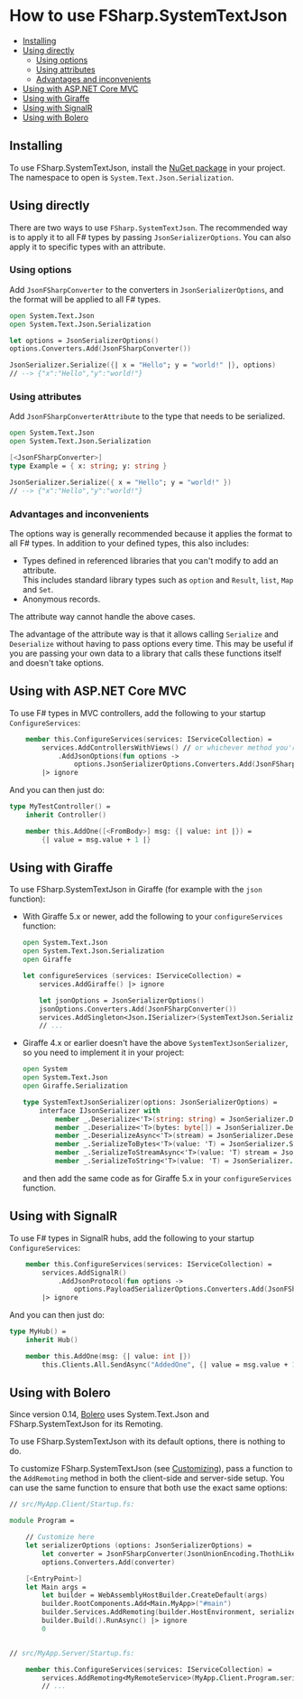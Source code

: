 # How to use FSharp.SystemTextJson

<!-- START doctoc generated TOC please keep comment here to allow auto update -->
<!-- DON'T EDIT THIS SECTION, INSTEAD RE-RUN doctoc TO UPDATE -->


- [Installing](#installing)
- [Using directly](#using-directly)
  - [Using options](#using-options)
  - [Using attributes](#using-attributes)
  - [Advantages and inconvenients](#advantages-and-inconvenients)
- [Using with ASP.NET Core MVC](#using-with-aspnet-core-mvc)
- [Using with Giraffe](#using-with-giraffe)
- [Using with SignalR](#using-with-signalr)
- [Using with Bolero](#using-with-bolero)

<!-- END doctoc generated TOC please keep comment here to allow auto update -->

## Installing

To use FSharp.SystemTextJson, install the [NuGet package](https://nuget.org/packages/FSharp.SystemTextJson) in your project.
The namespace to open is `System.Text.Json.Serialization`.

## Using directly

There are two ways to use `FSharp.SystemTextJson`.
The recommended way is to apply it to all F# types by passing `JsonSerializerOptions`.
You can also apply it to specific types with an attribute.

### Using options

Add `JsonFSharpConverter` to the converters in `JsonSerializerOptions`, and the format will be applied to all F# types.

```fsharp
open System.Text.Json
open System.Text.Json.Serialization

let options = JsonSerializerOptions()
options.Converters.Add(JsonFSharpConverter())

JsonSerializer.Serialize({| x = "Hello"; y = "world!" |}, options)
// --> {"x":"Hello","y":"world!"}
```

### Using attributes

Add `JsonFSharpConverterAttribute` to the type that needs to be serialized.

```fsharp
open System.Text.Json
open System.Text.Json.Serialization

[<JsonFSharpConverter>]
type Example = { x: string; y: string }

JsonSerializer.Serialize({ x = "Hello"; y = "world!" })
// --> {"x":"Hello","y":"world!"}
```

### Advantages and inconvenients

The options way is generally recommended because it applies the format to all F# types.
In addition to your defined types, this also includes:

* Types defined in referenced libraries that you can't modify to add an attribute.  
    This includes standard library types such as `option` and `Result`, `list`, `Map` and `Set`.
* Anonymous records.

The attribute way cannot handle the above cases.

The advantage of the attribute way is that it allows calling `Serialize` and `Deserialize` without having to pass options every time.
This may be useful if you are passing your own data to a library that calls these functions itself and doesn't take options.

## Using with ASP.NET Core MVC

To use F# types in MVC controllers, add the following to your startup `ConfigureServices`:

```fsharp
    member this.ConfigureServices(services: IServiceCollection) =
        services.AddControllersWithViews() // or whichever method you're using to get an IMvcBuilder
            .AddJsonOptions(fun options ->
                options.JsonSerializerOptions.Converters.Add(JsonFSharpConverter()))
        |> ignore
```

And you can then just do:

```fsharp
type MyTestController() =
    inherit Controller()

    member this.AddOne([<FromBody>] msg: {| value: int |}) =
        {| value = msg.value + 1 |}
```

## Using with Giraffe

To use FSharp.SystemTextJson in Giraffe (for example with the `json` function):

* With Giraffe 5.x or newer, add the following to your `configureServices` function:

    ```fsharp
    open System.Text.Json
    open System.Text.Json.Serialization
    open Giraffe

    let configureServices (services: IServiceCollection) =
        services.AddGiraffe() |> ignore

        let jsonOptions = JsonSerializerOptions()
        jsonOptions.Converters.Add(JsonFSharpConverter())
        services.AddSingleton<Json.ISerializer>(SystemTextJson.Serializer(jsonOptions)) |> ignore
        // ...
    ```
    
* Giraffe 4.x or earlier doesn't have the above `SystemTextJsonSerializer`, so you need to implement it in your project:

    ```fsharp
    open System
    open System.Text.Json
    open Giraffe.Serialization

    type SystemTextJsonSerializer(options: JsonSerializerOptions) =
        interface IJsonSerializer with
            member _.Deserialize<'T>(string: string) = JsonSerializer.Deserialize<'T>(string, options)
            member _.Deserialize<'T>(bytes: byte[]) = JsonSerializer.Deserialize<'T>(ReadOnlySpan bytes, options)
            member _.DeserializeAsync<'T>(stream) = JsonSerializer.DeserializeAsync<'T>(stream, options).AsTask()
            member _.SerializeToBytes<'T>(value: 'T) = JsonSerializer.SerializeToUtf8Bytes<'T>(value, options)
            member _.SerializeToStreamAsync<'T>(value: 'T) stream = JsonSerializer.SerializeAsync<'T>(stream, value, options)
            member _.SerializeToString<'T>(value: 'T) = JsonSerializer.Serialize<'T>(value, options)
    ```
    
    and then add the same code as for Giraffe 5.x in your `configureServices` function.

## Using with SignalR

To use F# types in SignalR hubs, add the following to your startup `ConfigureServices`:

```fsharp
    member this.ConfigureServices(services: IServiceCollection) =
        services.AddSignalR()
            .AddJsonProtocol(fun options ->
                options.PayloadSerializerOptions.Converters.Add(JsonFSharpConverter()))
        |> ignore
```

And you can then just do:

```fsharp
type MyHub() =
    inherit Hub()

    member this.AddOne(msg: {| value: int |})
        this.Clients.All.SendAsync("AddedOne", {| value = msg.value + 1 |})
```

## Using with Bolero

Since version 0.14, [Bolero](https://fsbolero.io) uses System.Text.Json and FSharp.SystemTextJson for its Remoting.

To use FSharp.SystemTextJson with its default options, there is nothing to do.

To customize FSharp.SystemTextJson (see [Customizing](Customizing.md)), pass a function to the `AddRemoting` method in both the client-side and server-side setup.
You can use the same function to ensure that both use the exact same options:

```fsharp
// src/MyApp.Client/Startup.fs:

module Program =

    // Customize here
    let serializerOptions (options: JsonSerializerOptions) =
        let converter = JsonFSharpConverter(JsonUnionEncoding.ThothLike)
        options.Converters.Add(converter)

    [<EntryPoint>]
    let Main args =
        let builder = WebAssemblyHostBuilder.CreateDefault(args)
        builder.RootComponents.Add<Main.MyApp>("#main")
        builder.Services.AddRemoting(builder.HostEnvironment, serializerOptions) |> ignore
        builder.Build().RunAsync() |> ignore
        0


// src/MyApp.Server/Startup.fs:

    member this.ConfigureServices(services: IServiceCollection) =
        services.AddRemoting<MyRemoteService>(MyApp.Client.Program.serializerOptions) |> ignore
        // ...
```
